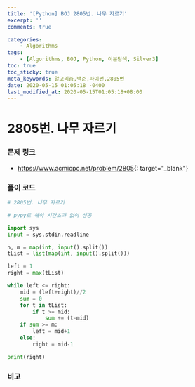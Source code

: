 ```yaml
---
title: '[Python] BOJ 2805번. 나무 자르기'
excerpt: ''
comments: true

categories:
    - Algorithms
tags:
    - [Algorithms, BOJ, Python, 이분탐색, Silver3]
toc: true
toc_sticky: true
meta_keywords: 알고리즘,백준,파이썬,2805번
date: 2020-05-15 01:05:18 -0400
last_modified_at: 2020-05-15T01:05:18+08:00
---
```


# 2805번. 나무 자르기

### 문제 링크

-   <https://www.acmicpc.net/problem/2805>{: target="\_blank"}

### 풀이 코드

```python
# 2805번. 나무 자르기

# pypy로 해야 시간초과 없이 성공

import sys
input = sys.stdin.readline

n, m = map(int, input().split())
tList = list(map(int, input().split()))

left = 1
right = max(tList)

while left <= right:
    mid = (left+right)//2
    sum = 0
    for t in tList:
        if t >= mid:
            sum += (t-mid)
    if sum >= m:
        left = mid+1
    else:
        right = mid-1

print(right)
```

### 비고

